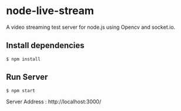 # node-live-stream
A video streaming test server for node.js using Opencv and socket.io.

## Install dependencies
```
$ npm install
```

## Run Server
```
$ npm start
```

Server Address : http://localhost:3000/
